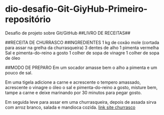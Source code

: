 # dio-desafio-Git-GiyHub-Primeiro-repositório
Desafio de projeto sobre Git/GitHub
##LIVRO DE RECEITAS##



##RECEITA DE CHURRASCO
##INGREDIENTES
1 kg de coxão mole (cortada para assar na grelha da churrasqueira)
3 dentes de alho
1 pimenta vermelha
Sal e pimenta-do-reino a gosto
1 colher de sopa de vinagre
1 colher de sopa de óleo

##MODO DE PREPARO
Em um socador amasse bem o alho a pimenta e um pouco de sal.

Em uma tigela adicione a carne e acrescente o tempero amassado, acrescente o vinagre o óleo o sal e pimenta-do-reino a gosto, misture bem, tampe a carne e deixe marinando por 30 minutos para pegar gosto.

Em seguida leve para assar em uma churrasqueira, depois de assada sirva com arroz branco, salada e mandioca cozida.
[link site churrasco](https://www.tudogostoso.com.br/receita/70304-churrasco.html)
